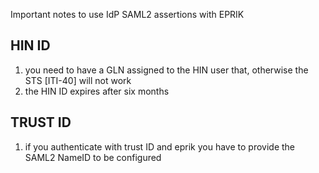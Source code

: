 Important notes to use IdP SAML2 assertions with EPRIK 

## HIN ID

1. you need to have a GLN assigned to the HIN user that, otherwise the STS [ITI-40] will not work
2. the HIN ID expires after six months

## TRUST ID

1. if you authenticate with trust ID and eprik you have to provide the SAML2 NameID to be configured
